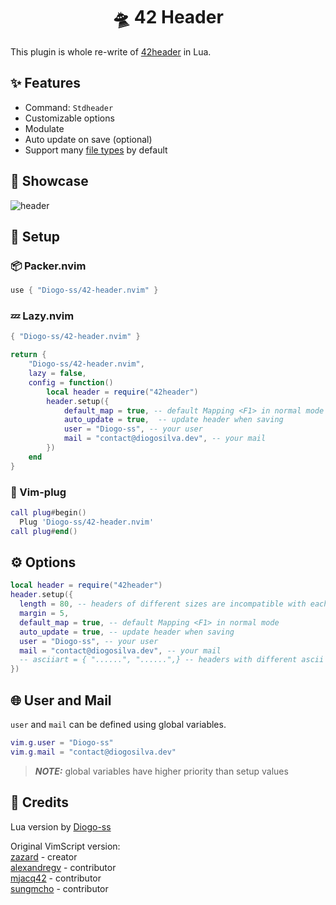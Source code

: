 <h1 align="center">🛸 42 Header</h1>

This plugin is whole re-write of [42header](https://github.com/42Paris/42header) in Lua.

## ✨ Features
- Command: `Stdheader`
- Customizable options
- Modulate
- Auto update on save (optional)
- Support many [file types](https://github.com/Diogo-ss/42-header.nvim/blob/main/lua/core/types.lua) by default

## 🚀 Showcase

![header](https://github.com/Diogo-ss/42-header.nvim/blob/main/.github/header_img.png)

## 🎈 Setup

### 📦 Packer.nvim
```lua
use { "Diogo-ss/42-header.nvim" }
```

### 💤 Lazy.nvim
```lua
{ "Diogo-ss/42-header.nvim" }
```
```lua
return {
    "Diogo-ss/42-header.nvim",
    lazy = false,
    config = function()
        local header = require("42header")
        header.setup({
            default_map = true, -- default Mapping <F1> in normal mode
            auto_update = true,  -- update header when saving
            user = "Diogo-ss", -- your user
            mail = "contact@diogosilva.dev", -- your mail
        })
    end
}
```

### 🔌 Vim-plug 
```lua
call plug#begin()
  Plug 'Diogo-ss/42-header.nvim'
call plug#end()
```

## ⚙ Options
```lua
local header = require("42header")
header.setup({
  length = 80, -- headers of different sizes are incompatible with each other
  margin = 5,
  default_map = true, -- default Mapping <F1> in normal mode
  auto_update = true, -- update header when saving
  user = "Diogo-ss", -- your user
  mail = "contact@diogosilva.dev", -- your mail
  -- asciiart = { "......", "......",} -- headers with different ascii arts are incompatible with each other
})
```

## 🌐 User and Mail
`user` and `mail` can be defined using global variables.
```lua
vim.g.user = "Diogo-ss"
vim.g.mail = "contact@diogosilva.dev"
```
> **_NOTE:_** global variables have higher priority than setup values

## 🍦 Credits
Lua version by [Diogo-ss](https://github.com/Diogo-ss)

Original VimScript version:
<br>
[zazard](https://github.com/zazard) - creator  
[alexandregv](https://github.com/alexandregv) - contributor  
[mjacq42](https://github.com/mjacq42) - contributor  
[sungmcho](https://github.com/lordtomi0325) - contributor  


